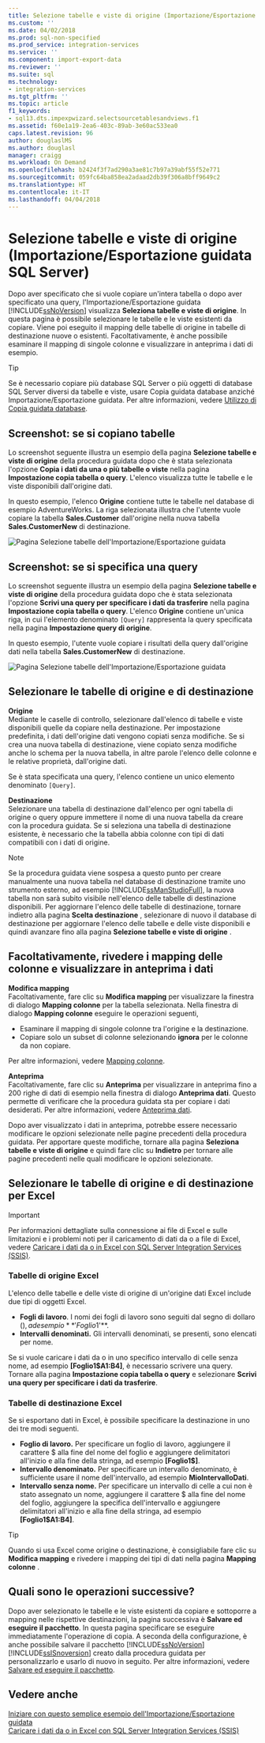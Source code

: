 ```yaml
---
title: Selezione tabelle e viste di origine (Importazione/Esportazione guidata SQL Server) | Microsoft Docs
ms.custom: ''
ms.date: 04/02/2018
ms.prod: sql-non-specified
ms.prod_service: integration-services
ms.service: ''
ms.component: import-export-data
ms.reviewer: ''
ms.suite: sql
ms.technology:
- integration-services
ms.tgt_pltfrm: ''
ms.topic: article
f1_keywords:
- sql13.dts.impexpwizard.selectsourcetablesandviews.f1
ms.assetid: f60e1a19-2ea6-403c-89ab-3e60ac533ea0
caps.latest.revision: 96
author: douglaslMS
ms.author: douglasl
manager: craigg
ms.workload: On Demand
ms.openlocfilehash: b2424f3f7ad290a3ae81c7b97a39abf55f52e771
ms.sourcegitcommit: 059fc64ba858ea2adaad2db39f306a8bff9649c2
ms.translationtype: HT
ms.contentlocale: it-IT
ms.lasthandoff: 04/04/2018
---
```

# <a name="select-source-tables-and-views-sql-server-import-and-export-wizard"></a>Selezione tabelle e viste di origine (Importazione/Esportazione guidata SQL Server)
  Dopo aver specificato che si vuole copiare un'intera tabella o dopo aver specificato una query, l'Importazione/Esportazione guidata [!INCLUDE[ssNoVersion](../../includes/ssnoversion-md.md)] visualizza **Seleziona tabelle e viste di origine**. In questa pagina è possibile selezionare le tabelle e le viste esistenti da copiare. Viene poi eseguito il mapping delle tabelle di origine in tabelle di destinazione nuove o esistenti. Facoltativamente, è anche possibile esaminare il mapping di singole colonne e visualizzare in anteprima i dati di esempio.

> [!TIP]
> Se è necessario copiare più database SQL Server o più oggetti di database SQL Server diversi da tabelle e viste, usare Copia guidata database anziché Importazione/Esportazione guidata. Per altre informazioni, vedere [Utilizzo di Copia guidata database](../../relational-databases/databases/use-the-copy-database-wizard.md).  
  
## <a name="screen-shot---if-youre-going-to-copy-tables"></a>Screenshot: se si copiano tabelle  
 Lo screenshot seguente illustra un esempio della pagina **Selezione tabelle e viste di origine** della procedura guidata dopo che è stata selezionata l'opzione **Copia i dati da una o più tabelle o viste** nella pagina **Impostazione copia tabella o query**. L'elenco visualizza tutte le tabelle e le viste disponibili dall'origine dati.
 
In questo esempio, l'elenco **Origine** contiene tutte le tabelle nel database di esempio AdventureWorks. La riga selezionata illustra che l'utente vuole copiare la tabella **Sales.Customer** dall'origine nella nuova tabella **Sales.CustomerNew** di destinazione. 
   
 ![Pagina Selezione tabelle dell'Importazione/Esportazione guidata](../../integration-services/import-export-data/media/select-tables1.png "Pagina Selezione tabelle dell'Importazione/Esportazione guidata")
  
## <a name="screen-shot---if-you-provided-a-query"></a>Screenshot: se si specifica una query  
 Lo screenshot seguente illustra un esempio della pagina **Selezione tabelle e viste di origine** della procedura guidata dopo che è stata selezionata l'opzione **Scrivi una query per specificare i dati da trasferire** nella pagina **Impostazione copia tabella o query**. L'elenco **Origine** contiene un'unica riga, in cui l'elemento denominato `[Query]` rappresenta la query specificata nella pagina **Impostazione query di origine**.
 
In questo esempio, l'utente vuole copiare i risultati della query dall'origine dati nella tabella **Sales.CustomerNew** di destinazione.  
    
 ![Pagina Selezione tabelle dell'Importazione/Esportazione guidata](../../integration-services/import-export-data/media/select-tables2.png "Pagina Selezione tabelle dell'Importazione/Esportazione guidata")  

## <a name="select-source-and-destination-tables"></a>Selezionare le tabelle di origine e di destinazione 
**Origine**  
Mediante le caselle di controllo, selezionare dall'elenco di tabelle e viste disponibili quelle da copiare nella destinazione. Per impostazione predefinita, i dati dell'origine dati vengono copiati senza modifiche. Se si crea una nuova tabella di destinazione, viene copiato senza modifiche anche lo schema per la nuova tabella, in altre parole l'elenco delle colonne e le relative proprietà, dall'origine dati.

Se è stata specificata una query, l'elenco contiene un unico elemento denominato `[Query]`. 

**Destinazione**  
 Selezionare una tabella di destinazione dall'elenco per ogni tabella di origine o query oppure immettere il nome di una nuova tabella da creare con la procedura guidata. Se si seleziona una tabella di destinazione esistente, è necessario che la tabella abbia colonne con tipi di dati compatibili con i dati di origine.  

> [!NOTE]
> Se la procedura guidata viene sospesa a questo punto per creare manualmente una nuova tabella nel database di destinazione tramite uno strumento esterno, ad esempio  [!INCLUDE[ssManStudioFull](../../includes/ssmanstudiofull-md.md)], la nuova tabella non sarà subito visibile nell'elenco delle tabelle di destinazione disponibili. Per aggiornare l'elenco delle tabelle di destinazione, tornare indietro alla pagina **Scelta destinazione** , selezionare di nuovo il database di destinazione per aggiornare l'elenco delle tabelle e delle viste disponibili e quindi avanzare fino alla pagina **Selezione tabelle e viste di origine** .  

## <a name="optionally-review-column-mappings-and-preview-data"></a>Facoltativamente, rivedere i mapping delle colonne e visualizzare in anteprima i dati
**Modifica mapping**   
Facoltativamente, fare clic su **Modifica mapping** per visualizzare la finestra di dialogo **Mapping colonne** per la tabella selezionata. Nella finestra di dialogo **Mapping colonne** eseguire le operazioni seguenti,
-   Esaminare il mapping di singole colonne tra l'origine e la destinazione.
-   Copiare solo un subset di colonne selezionando **ignora** per le colonne da non copiare.

Per altre informazioni, vedere [Mapping colonne](../../integration-services/import-export-data/column-mappings-sql-server-import-and-export-wizard.md).  

**Anteprima**  
Facoltativamente, fare clic su **Anteprima** per visualizzare in anteprima fino a 200 righe di dati di esempio nella finestra di dialogo **Anteprima dati**. Questo permette di verificare che la procedura guidata sta per copiare i dati desiderati. Per altre informazioni, vedere [Anteprima dati](../../integration-services/import-export-data/preview-data-dialog-box-sql-server-import-and-export-wizard.md).  
  
Dopo aver visualizzato i dati in anteprima, potrebbe essere necessario modificare le opzioni selezionate nelle pagine precedenti della procedura guidata. Per apportare queste modifiche, tornare alla pagina **Seleziona tabelle e viste di origine** e quindi fare clic su **Indietro** per tornare alle pagine precedenti nelle quali modificare le opzioni selezionate.  

## <a name="select-source-and-destination-tables-for-excel"></a>Selezionare le tabelle di origine e di destinazione per Excel

> [!IMPORTANT]
> Per informazioni dettagliate sulla connessione ai file di Excel e sulle limitazioni e i problemi noti per il caricamento di dati da o a file di Excel, vedere [Caricare i dati da o in Excel con SQL Server Integration Services (SSIS)](../load-data-to-from-excel-with-ssis.md).

### <a name="excel-source-tables"></a>Tabelle di origine Excel
L'elenco delle tabelle e delle viste di origine di un'origine dati Excel include due tipi di oggetti Excel.
-   **Fogli di lavoro**. I nomi dei fogli di lavoro sono seguiti dal segno di dollaro ($), ad esempio **'Foglio1$'**.
-   **Intervalli denominati.** Gli intervalli denominati, se presenti, sono elencati per nome.

Se si vuole caricare i dati da o in uno specifico intervallo di celle senza nome, ad esempio **[Foglio1$A1:B4]**, è necessario scrivere una query. Tornare alla pagina **Impostazione copia tabella o query** e selezionare **Scrivi una query per specificare i dati da trasferire**.

### <a name="excel-destination-tables"></a>Tabelle di destinazione Excel
Se si esportano dati in Excel, è possibile specificare la destinazione in uno dei tre modi seguenti.
-   **Foglio di lavoro.** Per specificare un foglio di lavoro, aggiungere il carattere $ alla fine del nome del foglio e aggiungere delimitatori all'inizio e alla fine della stringa, ad esempio **[Foglio1$]**.
-   **Intervallo denominato.** Per specificare un intervallo denominato, è sufficiente usare il nome dell'intervallo, ad esempio **MioIntervalloDati**.
-   **Intervallo senza nome.** Per specificare un intervallo di celle a cui non è stato assegnato un nome, aggiungere il carattere $ alla fine del nome del foglio, aggiungere la specifica dell'intervallo e aggiungere delimitatori all'inizio e alla fine della stringa, ad esempio **[Foglio1$A1:B4]**.

> [!TIP]
> Quando si usa Excel come origine o destinazione, è consigliabile fare clic su **Modifica mapping** e rivedere i mapping dei tipi di dati nella pagina **Mapping colonne** . 

## <a name="whats-next"></a>Quali sono le operazioni successive?  
 Dopo aver selezionato le tabelle e le viste esistenti da copiare e sottoporre a mapping nelle rispettive destinazioni, la pagina successiva è **Salvare ed eseguire il pacchetto**. In questa pagina specificare se eseguire immediatamente l'operazione di copia. A seconda della configurazione, è anche possibile salvare il pacchetto [!INCLUDE[ssNoVersion](../../includes/ssnoversion-md.md)] [!INCLUDE[ssISnoversion](../../includes/ssisnoversion-md.md)] creato dalla procedura guidata per personalizzarlo e usarlo di nuovo in seguito. Per altre informazioni, vedere [Salvare ed eseguire il pacchetto](../../integration-services/import-export-data/save-and-run-package-sql-server-import-and-export-wizard.md).
 
 ## <a name="see-also"></a>Vedere anche
[Iniziare con questo semplice esempio dell'Importazione/Esportazione guidata](../../integration-services/import-export-data/get-started-with-this-simple-example-of-the-import-and-export-wizard.md)  
[Caricare i dati da o in Excel con SQL Server Integration Services (SSIS)](../load-data-to-from-excel-with-ssis.md)



